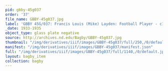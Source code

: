```yaml
---
pid: gbby-45g037
order: '37'
file_name: GBBY-45g037.jpg
label: 'GBBY 45G/037: Francis Louis (Mike) Layden: Football Player - c1933-1935'
_date: 1933-1935
object_type: glass plate negative
source: http://archives.nd.edu/Bagby/GBBY-45g037.jpg
thumbnail: "/img/derivatives/iiif/images/GBBY-45g037/full/250,/0/default.jpg"
manifest: "/img/derivatives/iiif/images/GBBY-45g037/manifest.json"
full: "/img/derivatives/iiif/images/GBBY-45g037/full/1140,/0/default.jpg"
layout: bagby_item
collection: bagby
---
```

